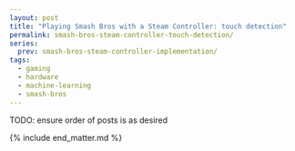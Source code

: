 ```yaml
---
layout: post
title: "Playing Smash Bros with a Steam Controller: touch detection"
permalink: smash-bros-steam-controller-touch-detection/
series:
  prev: smash-bros-steam-controller-implementation/
tags:
  - gaming
  - hardware
  - machine-learning
  - smash-bros
---
```


TODO: ensure order of posts is as desired

{% include end_matter.md %}
